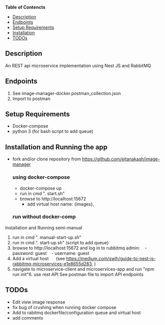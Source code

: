 **Table of Contencts**

- [Description](#description)
- [Endpoints](#endpoints)
- [Setup Requirements](#setup-requirements)
- [Installation](#Installation)
- [TODOs](#todos)

## Description

An REST api microservice implementation using Nest JS and RabbitMQ


## Endpoints

1. See image-manager-docker.postman_collection.json
2. Import to postman

## Setup Requirements
- Docker-compose
- python 3 (for bash script to add queue)


## Installation and Running the app
- fork and/or clone repository from https://github.com/eitanakash/image-manager
  ### using docker-compose 
  - docker-compose up
  - run in cmd  ". start.sh"
  - browse to http://localhost:15672
    - add virtual host name: {images},
  ### run without docker-comp
Installation and Running semi-manual
1. run in cmd ". manual-start-up.sh"
2. run in cmd ". start-up.sh" (script to add queue)
3. browse to http://localhost:15672 and log in to rubbitmq admin:    - password: guest    - username: guest
4. Add a virtual host       (see https://medium.com/swlh/guide-to-nest-js-rabbitmq-microservices-e1e8655d283  )
5. navigate to microservice-client and microservices-app and run "npm run init"6. use rest API See postman file to import API endpoints

## TODOs

- Edit view image response
- fix bug of crushing when running docker compose
- Add to rabitmq dockerfile/configuration queue and virtual host
- add comments



